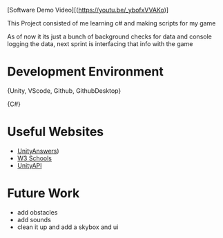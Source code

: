 [Software Demo Video][(https://youtu.be/_ybofxVVAKo)]

This Project consisted of me learning c# and making scripts for my game

As of now it its just a bunch of background checks for data and console logging the data, next sprint is interfacing that info with the game
# Development Environment

{Unity, VScode, Github, GithubDesktop}

{C#}

# Useful Websites

* [UnityAnswers](https://answers.unity.com/questions/156989/how-get-position-from-a-game-object.html))
* [W3 Schools](https://www.w3schools.com/cs/cs_conditions.php)
* [UnityAPI](https://docs.unity3d.com/ScriptReference/GameObject.html)


# Future Work

* add obstacles
* add sounds
* clean it up and add a skybox and ui
